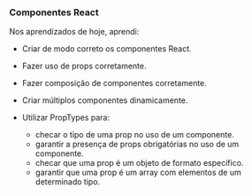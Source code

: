 ### Componentes React

Nos aprendizados de hoje, aprendi:

- Criar de modo correto os componentes React.

- Fazer uso de props corretamente.

- Fazer composição de componentes corretamente.

- Criar múltiplos componentes dinamicamente.

- Utilizar PropTypes para:
	- checar o tipo de uma prop no uso de um componente.
	- garantir a presença de props obrigatórias no uso de um componente.
	- checar que uma prop é um objeto de formato específico.
	- garantir que uma prop é um array com elementos de um determinado tipo.
